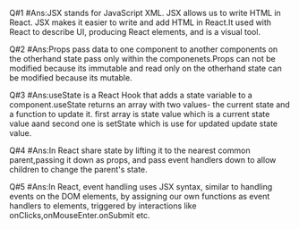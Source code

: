 Q#1
#Ans:JSX stands for JavaScript XML. JSX allows us to write HTML in React. JSX makes it easier to write and add HTML in React.It used with React to describe UI, producing React elements, and is a visual tool.

Q#2
#Ans:Props pass data to one component to another components on the otherhand state pass only within the componenets.Props can not be modified because its immutable and read only on the otherhand state can be modified because its mutable.

Q#3
#Ans:useState is a React Hook that adds a state variable to a component.useState returns an array with two values- the current state and a function to update it. first array is state value which is a current state value aand second one is setState which is use for updated update state value.

Q#4
#Ans:In React share state by lifting it to the nearest common parent,passing it down as props, and pass event handlers down to allow children to change the parent's state.

Q#5
#Ans:In React, event handling uses JSX syntax, similar to handling events on the DOM elements, by assigning our own functions as event handlers to elements, triggered by interactions like onClicks,onMouseEnter.onSubmit etc.